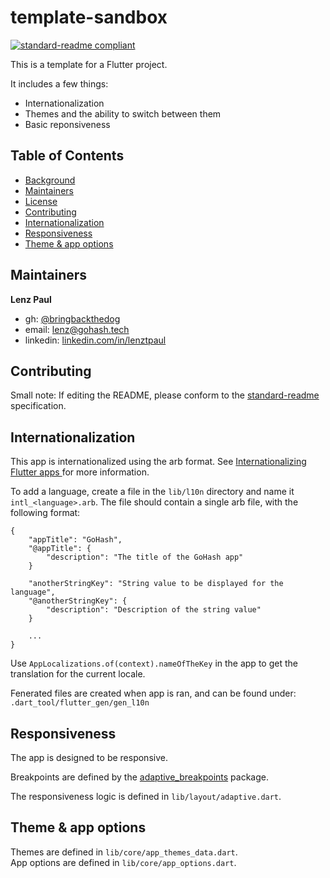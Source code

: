 # template-sandbox

[![standard-readme compliant](https://img.shields.io/badge/standard--readme-OK-green.svg?style=flat-square)](https://github.com/RichardLitt/standard-readme)

This is a template for a Flutter project. 

It includes a few things:
- Internationalization 
- Themes and the ability to switch between them
- Basic reponsiveness



## Table of Contents

- [Background](#background)
- [Maintainers](#maintainers)
- [License](#license)
- [Contributing](#contributing)
- [Internationalization](#Internationalization)
- [Responsiveness](#Responsiveness)
- [Theme & app options](#Theme-&-app-options)

<!-- - [Security](#security) -->
<!-- - [Install](#install) -->
<!-- - [Usage](#usage) -->
<!-- - [API](#api) -->

<!-- ## Security -->

<!-- ## Background -->

<!-- TODO: Fill out this section. -->


<!-- ## Install

```
``` -->

<!-- ## Usage

```
``` -->


## Maintainers

**Lenz Paul**  
- gh: [@bringbackthedog](https://github.com/bringbackthedog/)    
- email: [lenz@gohash.tech](mailto:bringbackthedog@gmail.com)  
- linkedin: [linkedin.com/in/lenztpaul](https://www.linkedin.com/in/lenztpaul/)  



<!-- TODO: License -->
<!-- ## License -->


## Contributing
Small note: If editing the README, please conform to the [standard-readme](https://github.com/RichardLitt/standard-readme) specification.


## Internationalization

This app is internationalized using the arb format. See [Internationalizing Flutter apps
](https://docs.flutter.dev/development/accessibility-and-localization/internationalization) for more information.

To add a language, create a file in the `lib/l10n` directory and name it `intl_<language>.arb`. The file should contain a single arb file, with the following format:

```
{
    "appTitle": "GoHash",
    "@appTitle": {
        "description": "The title of the GoHash app"
    }

    "anotherStringKey": "String value to be displayed for the language",
    "@anotherStringKey": {
        "description": "Description of the string value"
    }

    ...
}
```
Use `AppLocalizations.of(context).nameOfTheKey` in the app to get the translation for the current locale. 

Fenerated files are created when app is ran, and can be found under: `.dart_tool/flutter_gen/gen_l10n`

## Responsiveness

The app is designed to be responsive. 

Breakpoints are defined by the [adaptive_breakpoints](https://pub.dev/packages/adaptive_breakpoints) package.


The responsiveness logic is defined in `lib/layout/adaptive.dart`.
<!-- The responsiveness is defined by the [responsive_builder](https://pub.dev/packages/responsive_builder) package. -->


## Theme & app options

Themes are defined in `lib/core/app_themes_data.dart`.   
App options are defined in `lib/core/app_options.dart`.
